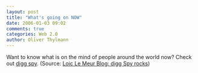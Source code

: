 ```yaml
---
layout: post
title: "What's going on NOW"
date: 2006-01-03 09:02
comments: true
categories: Web 2.0
author: Oliver Thylmann
---
```






Want to know what is on the mind of people around the world now? Check out [digg spy](http://digg.com/spy/front). (Source: [Loic Le Meur Blog: digg Spy rocks](http://www.loiclemeur.com/english/2006/01/digg_spy_rocks.html))








